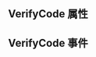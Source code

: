 <script setup lang="ts">
import { verifyCodeProps, verifyCodeEvents } from "../../example/verifyCode/api.ts"
</script>

## VerifyCode 属性

<api-block type="prop" :data="verifyCodeProps" />

## VerifyCode 事件

<api-block type="event" :data="verifyCodeEvents" />